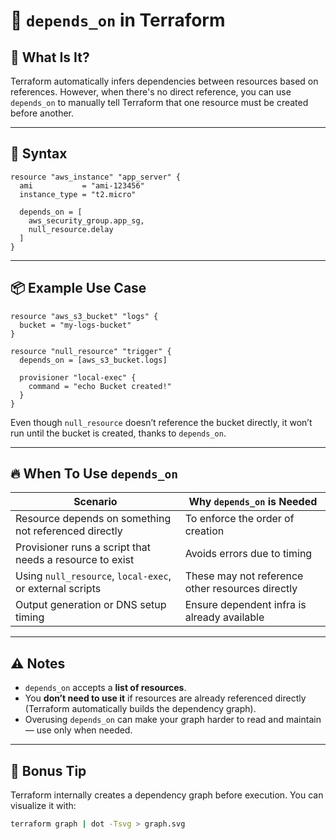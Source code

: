 # 🔗 `depends_on` in Terraform

## 📘 What Is It?

Terraform automatically infers dependencies between resources based on references. However, when there's no direct reference, you can use `depends_on` to manually tell Terraform that one resource must be created before another.

---

## 🧱 Syntax

```hcl
resource "aws_instance" "app_server" {
  ami           = "ami-123456"
  instance_type = "t2.micro"

  depends_on = [
    aws_security_group.app_sg,
    null_resource.delay
  ]
}
```

---

## 📦 Example Use Case

```hcl
resource "aws_s3_bucket" "logs" {
  bucket = "my-logs-bucket"
}

resource "null_resource" "trigger" {
  depends_on = [aws_s3_bucket.logs]

  provisioner "local-exec" {
    command = "echo Bucket created!"
  }
}
```

Even though `null_resource` doesn’t reference the bucket directly, it won’t run until the bucket is created, thanks to `depends_on`.

---

## 🔥 When To Use `depends_on`

| **Scenario**                                      | **Why `depends_on` is Needed**                     |
|---------------------------------------------------|---------------------------------------------------|
| Resource depends on something not referenced directly | To enforce the order of creation                  |
| Provisioner runs a script that needs a resource to exist | Avoids errors due to timing                       |
| Using `null_resource`, `local-exec`, or external scripts | These may not reference other resources directly  |
| Output generation or DNS setup timing             | Ensure dependent infra is already available       |

---

## ⚠️ Notes

- `depends_on` accepts a **list of resources**.
- You **don’t need to use it** if resources are already referenced directly (Terraform automatically builds the dependency graph).
- Overusing `depends_on` can make your graph harder to read and maintain — use only when needed.

---

## 🧠 Bonus Tip

Terraform internally creates a dependency graph before execution. You can visualize it with:

```bash
terraform graph | dot -Tsvg > graph.svg
```
